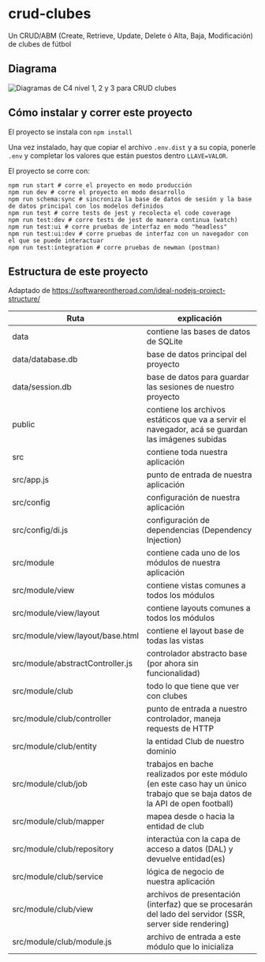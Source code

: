 # crud-clubes

Un CRUD/ABM (Create, Retrieve, Update, Delete ó Alta, Baja, Modificación) de clubes de fútbol

## Diagrama

![Diagramas de C4 nivel 1, 2 y 3 para CRUD clubes](./clubes_crud.jpg)

## Cómo instalar y correr este proyecto

El proyecto se instala con `npm install`

Una vez instalado, hay que copiar el archivo `.env.dist` y a su copia, ponerle `.env` y completar los valores que están puestos dentro `LLAVE=VALOR`.

El proyecto se corre con:

```
npm run start # corre el proyecto en modo producción
npm run dev # corre el proyecto en modo desarrollo
npm run schema:sync # sincroniza la base de datos de sesión y la base de datos principal con los modelos definidos
npm run test # corre tests de jest y recolecta el code coverage
npm run test:dev # corre tests de jest de manera continua (watch)
npm run test:ui # corre pruebas de interfaz en modo "headless"
npm run test:ui:dev # corre pruebas de interfaz con un navegador con el que se puede interactuar
npm run test:integration # corre pruebas de newman (postman)
```

## Estructura de este proyecto

Adaptado de https://softwareontheroad.com/ideal-nodejs-project-structure/

| Ruta                             | explicación                                                                                                                   |
| -------------------------------- | ----------------------------------------------------------------------------------------------------------------------------- |
| data                             | contiene las bases de datos de SQLite                                                                                         |
| data/database.db                 | base de datos principal del proyecto                                                                                          |
| data/session.db                  | base de datos para guardar las sesiones de nuestro proyecto                                                                   |
| public                           | contiene los archivos estáticos que va a servir el navegador, acá se guardan las imágenes subidas                             |
| src                              | contiene toda nuestra aplicación                                                                                              |
| src/app.js                       | punto de entrada de nuestra aplicación                                                                                        |
| src/config                       | configuración de nuestra aplicación                                                                                           |
| src/config/di.js                 | configuración de dependencias (Dependency Injection)                                                                          |
| src/module                       | contiene cada uno de los módulos de nuestra aplicación                                                                        |
| src/module/view                  | contiene vistas comunes a todos los módulos                                                                                   |
| src/module/view/layout           | contiene layouts comunes a todos los módulos                                                                                  |
| src/module/view/layout/base.html | contiene el layout base de todas las vistas                                                                                   |
| src/module/abstractController.js | controlador abstracto base (por ahora sin funcionalidad)                                                                      |
| src/module/club                  | todo lo que tiene que ver con clubes                                                                                          |
| src/module/club/controller       | punto de entrada a nuestro controlador, maneja requests de HTTP                                                               |
| src/module/club/entity           | la entidad Club de nuestro dominio                                                                                            |
| src/module/club/job              | trabajos en bache realizados por este módulo (en este caso hay un único trabajo que se baja datos de la API de open football) |
| src/module/club/mapper           | mapea desde o hacia la entidad de club                                                                                        |
| src/module/club/repository       | interactúa con la capa de acceso a datos (DAL) y devuelve entidad(es)                                                         |
| src/module/club/service          | lógica de negocio de nuestra aplicación                                                                                       |
| src/module/club/view             | archivos de presentación (interfaz) que se procesarán del lado del servidor (SSR, server side rendering)                      |
| src/module/club/module.js        | archivo de entrada a este módulo que lo inicializa                                                                            |
